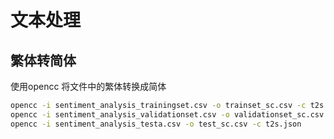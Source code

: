 
# 文本处理

## 繁体转简体

使用opencc 将文件中的繁体转换成简体  

```sh
opencc -i sentiment_analysis_trainingset.csv -o trainset_sc.csv -c t2s.json
opencc -i sentiment_analysis_validationset.csv -o validationset_sc.csv -c t2s.json
opencc -i sentiment_analysis_testa.csv -o test_sc.csv -c t2s.json
```